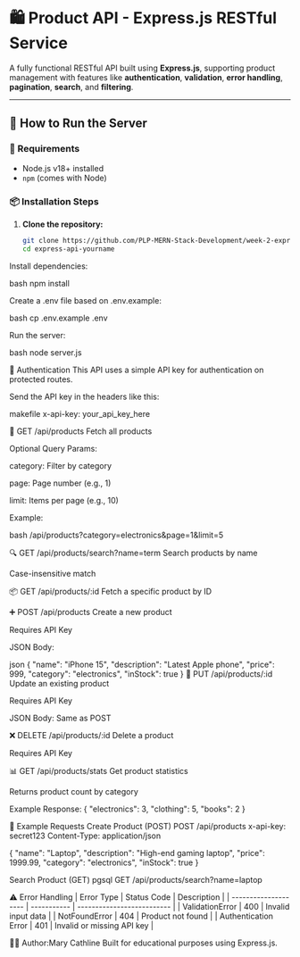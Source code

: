 # 🛍️ Product API - Express.js RESTful Service

A fully functional RESTful API built using **Express.js**, supporting product management with features like **authentication**, **validation**, **error handling**, **pagination**, **search**, and **filtering**.

---

## 🚀 How to Run the Server

### 🔧 Requirements
- Node.js v18+ installed
- `npm` (comes with Node)

### 📦 Installation Steps

1. **Clone the repository:**
   ```bash
   git clone https://github.com/PLP-MERN-Stack-Development/week-2-express-js-assignment-marycathline.git
   cd express-api-yourname
Install dependencies:

bash
npm install

Create a .env file based on .env.example:

bash
cp .env.example .env

Run the server:

bash
node server.js


🔐 Authentication
This API uses a simple API key for authentication on protected routes.

Send the API key in the headers like this:

makefile
x-api-key: your_api_key_here

📄 GET /api/products
Fetch all products

Optional Query Params:

category: Filter by category

page: Page number (e.g., 1)

limit: Items per page (e.g., 10)

Example:

bash
/api/products?category=electronics&page=1&limit=5

🔍 GET /api/products/search?name=term
Search products by name

Case-insensitive match

📦 GET /api/products/:id
Fetch a specific product by ID

➕ POST /api/products
Create a new product

Requires API Key

JSON Body:

json
{
  "name": "iPhone 15",
  "description": "Latest Apple phone",
  "price": 999,
  "category": "electronics",
  "inStock": true
}
🔄 PUT /api/products/:id
Update an existing product

Requires API Key

JSON Body: Same as POST

❌ DELETE /api/products/:id
Delete a product

Requires API Key

📊 GET /api/products/stats
Get product statistics

Returns product count by category

Example Response:
{
  "electronics": 3,
  "clothing": 5,
  "books": 2
}

🧪 Example Requests
Create Product (POST)
POST /api/products
x-api-key: secret123
Content-Type: application/json

{
  "name": "Laptop",
  "description": "High-end gaming laptop",
  "price": 1999.99,
  "category": "electronics",
  "inStock": true
}

Search Product (GET)
pgsql
GET /api/products/search?name=laptop

⚠️ Error Handling
| Error Type           | Status Code | Description                |
| -------------------- | ----------- | -------------------------- |
| ValidationError      | 400         | Invalid input data         |
| NotFoundError        | 404         | Product not found          |
| Authentication Error | 401         | Invalid or missing API key |

👨‍🏫 Author:Mary Cathline
Built for educational purposes using Express.js.